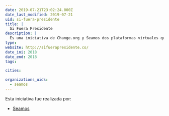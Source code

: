 ```yaml
---
date: 2019-07-21T23:02:24.000Z
date_last_modified: 2019-07-21
uid: si-fuera-presidente
title: |
  Si Fuera Presidente
description: |
  Es una iniciativa de Change.org y Seamos dos plataformas virtuales que buscaban involucrar a la ciudadanía y pronunciaran su opinión sobre temas específicos que pudieran tener un impacto a nivel nacional.
type: 
website: http://sifuerapresidente.co/
date_ini: 2018
date_end: 2018
tags:

cities: 

organizations_uids:
  - seamos
---
```


Esta iniciativa fue realizada por:

- [Seamos](/organizaciones/seamos)
